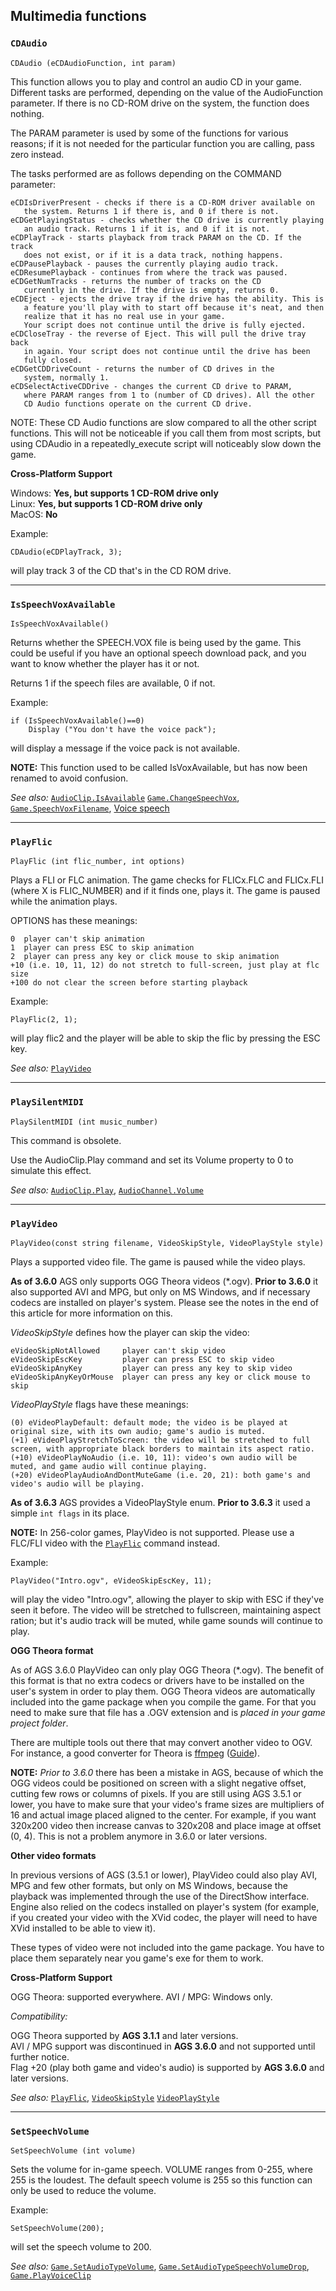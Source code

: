 ## Multimedia functions

### `CDAudio`

```ags
CDAudio (eCDAudioFunction, int param)
```

This function allows you to play and control an audio CD in your game.
Different tasks are performed, depending on the value of the
AudioFunction parameter. If there is no CD-ROM drive on the system, the
function does nothing.

The PARAM parameter is used by some of the functions for various
reasons; if it is not needed for the particular function you are
calling, pass zero instead.

The tasks performed are as follows depending on the COMMAND parameter:

    eCDIsDriverPresent - checks if there is a CD-ROM driver available on
       the system. Returns 1 if there is, and 0 if there is not.
    eCDGetPlayingStatus - checks whether the CD drive is currently playing
       an audio track. Returns 1 if it is, and 0 if it is not.
    eCDPlayTrack - starts playback from track PARAM on the CD. If the track
       does not exist, or if it is a data track, nothing happens.
    eCDPausePlayback - pauses the currently playing audio track.
    eCDResumePlayback - continues from where the track was paused.
    eCDGetNumTracks - returns the number of tracks on the CD
       currently in the drive. If the drive is empty, returns 0.
    eCDEject - ejects the drive tray if the drive has the ability. This is
       a feature you'll play with to start off because it's neat, and then
       realize that it has no real use in your game.
       Your script does not continue until the drive is fully ejected.
    eCDCloseTray - the reverse of Eject. This will pull the drive tray back
       in again. Your script does not continue until the drive has been
       fully closed.
    eCDGetCDDriveCount - returns the number of CD drives in the
       system, normally 1.
    eCDSelectActiveCDDrive - changes the current CD drive to PARAM,
       where PARAM ranges from 1 to (number of CD drives). All the other
       CD Audio functions operate on the current CD drive.

NOTE: These CD Audio functions are slow compared to all the other script
functions. This will not be noticeable if you call them from most
scripts, but using CDAudio in a repeatedly_execute script will
noticeably slow down the game.

**Cross-Platform Support**

Windows: **Yes, but supports 1 CD-ROM drive only**<br>
Linux: **Yes, but supports 1 CD-ROM drive only**<br>
MacOS: **No**

Example:

```ags
CDAudio(eCDPlayTrack, 3);
```

will play track 3 of the CD that's in the CD ROM drive.

---

### `IsSpeechVoxAvailable`

```ags
IsSpeechVoxAvailable()
```

Returns whether the SPEECH.VOX file is being used by the game. This
could be useful if you have an optional speech download pack, and you
want to know whether the player has it or not.

Returns 1 if the speech files are available, 0 if not.

Example:

```ags
if (IsSpeechVoxAvailable()==0)
    Display ("You don't have the voice pack");
```

will display a message if the voice pack is not available.

**NOTE:** This function used to be called IsVoxAvailable, but has now
been renamed to avoid confusion.

*See also:* [`AudioClip.IsAvailable`](AudioClip#audioclipisavailable)
[`Game.ChangeSpeechVox`](Game#gamechangespeechvox),
[`Game.SpeechVoxFilename`](Game#gamespeechvoxfilename),
[Voice speech](VoiceSpeech)

---

### `PlayFlic`

```ags
PlayFlic (int flic_number, int options)
```

Plays a FLI or FLC animation. The game checks for FLICx.FLC and
FLICx.FLI (where X is FLIC_NUMBER) and if it finds one, plays it.
The game is paused while the animation plays.

OPTIONS has these meanings:

    0  player can't skip animation
    1  player can press ESC to skip animation
    2  player can press any key or click mouse to skip animation
    +10 (i.e. 10, 11, 12) do not stretch to full-screen, just play at flc size
    +100 do not clear the screen before starting playback

Example:

```ags
PlayFlic(2, 1);
```

will play flic2 and the player will be able to skip the flic by pressing
the ESC key.

*See also:* [`PlayVideo`](Multimedia#playvideo)

---

### `PlaySilentMIDI`

```ags
PlaySilentMIDI (int music_number)
```

This command is obsolete.

Use the AudioClip.Play command and set its Volume property to 0 to
simulate this effect.

*See also:* [`AudioClip.Play`](AudioClip#audioclipplay),
[`AudioChannel.Volume`](AudioChannel#audiochannelvolume)

---

### `PlayVideo`

```ags
PlayVideo(const string filename, VideoSkipStyle, VideoPlayStyle style)
```

Plays a supported video file. The game is paused while the video plays.

**As of 3.6.0** AGS only supports OGG Theora videos (*.ogv). **Prior to 3.6.0** it also supported AVI and MPG, but only on MS Windows, and if necessary codecs are installed on player's system. Please see the notes in the end of this article for more information on this.

*VideoSkipStyle* defines how the player can skip the video:

    eVideoSkipNotAllowed     player can't skip video
    eVideoSkipEscKey         player can press ESC to skip video
    eVideoSkipAnyKey         player can press any key to skip video
    eVideoSkipAnyKeyOrMouse  player can press any key or click mouse to skip

*VideoPlayStyle* flags have these meanings:

    (0) eVideoPlayDefault: default mode; the video is be played at original size, with its own audio; game's audio is muted.
    (+1) eVideoPlayStretchToScreen: the video will be stretched to full screen, with appropriate black borders to maintain its aspect ratio.
    (+10) eVideoPlayNoAudio (i.e. 10, 11): video's own audio will be muted, and game audio will continue playing.
    (+20) eVideoPlayAudioAndDontMuteGame (i.e. 20, 21): both game's and video's audio will be playing.

**As of 3.6.3** AGS provides a VideoPlayStyle enum. **Prior to 3.6.3** it used a simple `int flags` in its place.

**NOTE:** In 256-color games, PlayVideo is not supported. Please use a
FLC/FLI video with the [`PlayFlic`](Multimedia#playflic) command instead.

Example:

```ags
PlayVideo("Intro.ogv", eVideoSkipEscKey, 11);
```

will play the video "Intro.ogv", allowing the player to skip with ESC if
they've seen it before. The video will be stretched to fullscreen, maintaining aspect ration; but it's audio track will be muted, while game sounds will continue to play.

**OGG Theora format**

As of AGS 3.6.0 PlayVideo can only play OGG Theora (*.ogv). The benefit of this format is that no extra codecs or drivers have to be installed on the user's system in order to play them. OGG Theora videos are automatically included into the game package when you compile the game. For that you need to make sure that file has a .OGV extension and is _placed in your game project folder_.

There are multiple tools out there that may convert another video to OGV. For instance, a good converter for Theora is [ffmpeg](https://ffmpeg.org/) ([Guide](https://trac.ffmpeg.org/wiki/TheoraVorbisEncodingGuide)).

**NOTE:** _Prior to 3.6.0_ there has been a mistake in AGS, because of which the OGG videos could be positioned on screen with a slight negative offset, cutting few rows or columns of pixels. If you are still using AGS 3.5.1 or lower, you have to make sure that your video's frame sizes are multipliers of 16 and actual image placed aligned to the center. For example, if you want 320x200 video then increase canvas to 320x208 and place image at offset (0, 4). This is not a problem anymore in 3.6.0 or later versions.

**Other video formats**

In previous versions of AGS (3.5.1 or lower), PlayVideo could also play AVI, MPG and few other formats, but only on MS Windows, because the playback was implemented through the use of the DirectShow interface. Engine also relied on the codecs installed on player's system (for example, if you created your video with the XVid codec, the player will need to have XVid installed to be able to view it).

These types of video were not included into the game package. You have to place them separately near you game's exe for them to work.

**Cross-Platform Support**

OGG Theora: supported everywhere.
AVI / MPG: Windows only.

*Compatibility:*

OGG Theora supported by **AGS 3.1.1** and later versions.<br>
AVI / MPG support was discontinued in **AGS 3.6.0** and not supported until further notice.<br>
Flag +20 (play both game and video's audio) is supported by **AGS 3.6.0** and later versions.

*See also:* [`PlayFlic`](Multimedia#playflic),
[`VideoSkipStyle`](StandardEnums#videoskipstyle)
[`VideoPlayStyle`](StandardEnums#videoplaystyle)

---

### `SetSpeechVolume`

```ags
SetSpeechVolume (int volume)
```

Sets the volume for in-game speech. VOLUME ranges from 0-255, where 255
is the loudest. The default speech volume is 255 so this function can
only be used to reduce the volume.

Example:

```ags
SetSpeechVolume(200);
```

will set the speech volume to 200.

*See also:* [`Game.SetAudioTypeVolume`](Game#gamesetaudiotypevolume), 
[`Game.SetAudioTypeSpeechVolumeDrop`](Game#gamesetaudiotypespeechvolumedrop), 
[`Game.PlayVoiceClip`](Game#gameplayvoiceclip)
